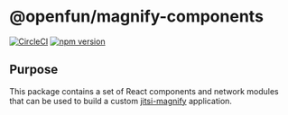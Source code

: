 # @openfun/magnify-components

[![CircleCI](https://circleci.com/gh/openfun/jitsi-magnify/tree/main.svg?style=svg)](https://circleci.com/gh/openfun/jitsi-magnify/tree/main)
[![npm version](https://badge.fury.io/js/@openfun%2Fmagnify-components.svg)](https://badge.fury.io/js/@openfun%2Fmagnify-components)

## Purpose
This package contains a set of React components and network modules that can be used to
build a custom [jitsi-magnify](https://github.com/openfun/jitsi-magnify) application.

